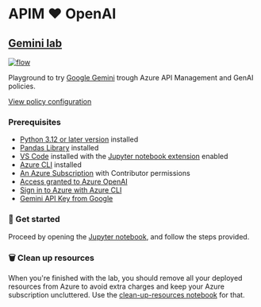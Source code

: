 # APIM ❤️ OpenAI

## [Gemini lab](Gemini.ipynb)

[![flow](../../images/gemini.gif)](gemini.ipynb)

Playground to try [Google Gemini](https://gemini.google.com/) trough Azure API Management and GenAI policies.

[View policy configuration](policy.xml)

### Prerequisites

- [Python 3.12 or later version](https://www.python.org/) installed
- [Pandas Library](https://pandas.pydata.org) installed
- [VS Code](https://code.visualstudio.com/) installed with the [Jupyter notebook extension](https://marketplace.visualstudio.com/items?itemName=ms-toolsai.jupyter) enabled
- [Azure CLI](https://learn.microsoft.com/cli/azure/install-azure-cli) installed
- [An Azure Subscription](https://azure.microsoft.com/free/) with Contributor permissions
- [Access granted to Azure OpenAI](https://aka.ms/oai/access)
- [Sign in to Azure with Azure CLI](https://learn.microsoft.com/cli/azure/authenticate-azure-cli-interactively)
- [Gemini API Key from Google](https://aistudio.google.com/apikey)

### 🚀 Get started

Proceed by opening the [Jupyter notebook](gemini.ipynb), and follow the steps provided.

### 🗑️ Clean up resources

When you're finished with the lab, you should remove all your deployed resources from Azure to avoid extra charges and keep your Azure subscription uncluttered.
Use the [clean-up-resources notebook](clean-up-resources.ipynb) for that.
